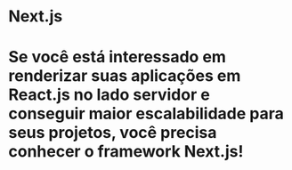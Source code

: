 # Next.js
# Se você está interessado em renderizar suas aplicações em React.js no lado servidor e conseguir maior escalabilidade para seus projetos, você precisa conhecer o framework Next.js!

